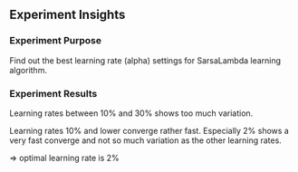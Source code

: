 
## Experiment Insights

### Experiment Purpose
Find out the best learning rate (alpha) settings for SarsaLambda learning algorithm.

### Experiment Results
Learning rates between 10% and 30% shows too much variation.

Learning rates 10% and lower converge rather fast. Especially 2% shows a very fast converge and not so much variation as the other learning rates.

=> optimal learning rate is 2%
